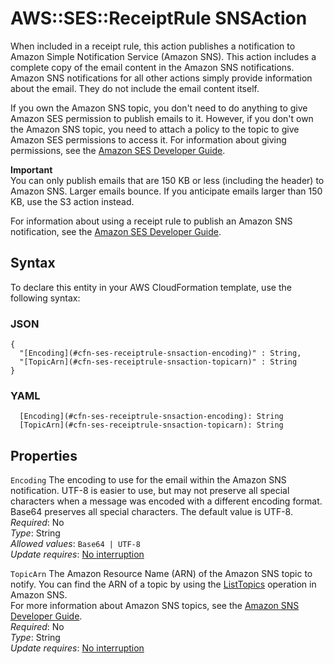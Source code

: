 # AWS::SES::ReceiptRule SNSAction<a name="aws-properties-ses-receiptrule-snsaction"></a>

When included in a receipt rule, this action publishes a notification to Amazon Simple Notification Service \(Amazon SNS\)\. This action includes a complete copy of the email content in the Amazon SNS notifications\. Amazon SNS notifications for all other actions simply provide information about the email\. They do not include the email content itself\.

If you own the Amazon SNS topic, you don't need to do anything to give Amazon SES permission to publish emails to it\. However, if you don't own the Amazon SNS topic, you need to attach a policy to the topic to give Amazon SES permissions to access it\. For information about giving permissions, see the [Amazon SES Developer Guide](https://docs.aws.amazon.com/ses/latest/dg/receiving-email-permissions.html)\.

**Important**  
You can only publish emails that are 150 KB or less \(including the header\) to Amazon SNS\. Larger emails bounce\. If you anticipate emails larger than 150 KB, use the S3 action instead\.

For information about using a receipt rule to publish an Amazon SNS notification, see the [Amazon SES Developer Guide](https://docs.aws.amazon.com/ses/latest/dg/receiving-email-action-sns.html)\.

## Syntax<a name="aws-properties-ses-receiptrule-snsaction-syntax"></a>

To declare this entity in your AWS CloudFormation template, use the following syntax:

### JSON<a name="aws-properties-ses-receiptrule-snsaction-syntax.json"></a>

```
{
  "[Encoding](#cfn-ses-receiptrule-snsaction-encoding)" : String,
  "[TopicArn](#cfn-ses-receiptrule-snsaction-topicarn)" : String
}
```

### YAML<a name="aws-properties-ses-receiptrule-snsaction-syntax.yaml"></a>

```
  [Encoding](#cfn-ses-receiptrule-snsaction-encoding): String
  [TopicArn](#cfn-ses-receiptrule-snsaction-topicarn): String
```

## Properties<a name="aws-properties-ses-receiptrule-snsaction-properties"></a>

`Encoding` <a name="cfn-ses-receiptrule-snsaction-encoding"></a>
The encoding to use for the email within the Amazon SNS notification\. UTF\-8 is easier to use, but may not preserve all special characters when a message was encoded with a different encoding format\. Base64 preserves all special characters\. The default value is UTF\-8\.  
_Required_: No  
_Type_: String  
_Allowed values_: `Base64 | UTF-8`  
_Update requires_: [No interruption](https://docs.aws.amazon.com/AWSCloudFormation/latest/UserGuide/using-cfn-updating-stacks-update-behaviors.html#update-no-interrupt)

`TopicArn` <a name="cfn-ses-receiptrule-snsaction-topicarn"></a>
The Amazon Resource Name \(ARN\) of the Amazon SNS topic to notify\. You can find the ARN of a topic by using the [ListTopics](https://docs.aws.amazon.com/sns/latest/api/API_ListTopics.html) operation in Amazon SNS\.  
For more information about Amazon SNS topics, see the [Amazon SNS Developer Guide](https://docs.aws.amazon.com/sns/latest/dg/CreateTopic.html)\.  
_Required_: No  
_Type_: String  
_Update requires_: [No interruption](https://docs.aws.amazon.com/AWSCloudFormation/latest/UserGuide/using-cfn-updating-stacks-update-behaviors.html#update-no-interrupt)
